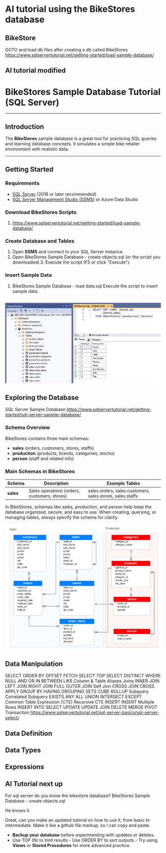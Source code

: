 # AI tutorial using the BikeStores database

## BikeStore

GOTO and load db files after creating a db called BikeStores https://www.sqlservertutorial.net/getting-started/load-sample-database/

## AI tutorial modified

# BikeStores Sample Database Tutorial (SQL Server)

---

## Introduction

The **BikeStores** sample database is a great tool for practicing SQL queries and learning database concepts. It simulates a simple bike retailer environment with realistic data.

---

## Getting Started

### Requirements

- [SQL Server](https://www.microsoft.com/en-us/sql-server/sql-server-downloads) (2016 or later recommended)
- [SQL Server Management Studio (SSMS)](https://aka.ms/ssms) or Azure Data Studio

### Download BikeStores Scripts

1. https://www.sqlservertutorial.net/getting-started/load-sample-database/


### Create Database and Tables

1. Open **SSMS** and connect to your SQL Server instance.
2. Open BikeStores Sample Database - create objects.sql (or the script you downloaded).3. Execute the script (F5 or click "Execute").

### Insert Sample Data

1.  BikeStores Sample Database - load data.sql Execute the script to insert sample data.

![BikeStores data](https://github.com/spawnmarvel/t-sql/blob/master/course2_ai/images/bikestore_data.jpg)
---

## Exploring the Database

SQL Server Sample Database https://www.sqlservertutorial.net/getting-started/sql-server-sample-database/

### Schema Overview

BikeStores contains three main schemas:
- **sales** (orders, customers, stores, staffs)
- **production** (products, brands, categories, stocks)
- **person** (staff and related info)

### Main Schemas in BikeStores

| Schema      | Description                                       | Example Tables            |
|-------------|---------------------------------------------------|---------------------------|
| **sales**   | Sales operations (orders, customers, stores)      | sales.orders, sales.customers, sales.stores, sales.staffs || **production** | Product and inventory details                  | production.products, production.categories, production.brands, production.stocks || **person**  | Staff personal information                        | person.staffs           |

In BikeStores, schemas like sales, production, and person help keep the database organized, secure, and easy to use. When creating, querying, or managing tables, always specify the schema for clarity.


![BikeStores Schema](https://github.com/spawnmarvel/t-sql/blob/master/course2_ai/images/bikestore_schema.jpg)





## Data Manipulation

SELECT
ORDER BY
OFFSET FETCH
SELECT TOP
SELECT DISTINCT
WHERE
NULL
AND
OR
IN
BETWEEN
LIKE
Column & Table Aliases
Joins
INNER JOIN
LEFT JOIN
RIGHT JOIN
FULL OUTER JOIN
Self Join
CROSS JOIN
CROSS APPLY
GROUP BY
HAVING
GROUPING SETS
CUBE
ROLLUP
Subquery
Correlated Subquery
EXISTS
ANY
ALL
UNION
INTERSECT
EXCEPT
Common Table Expression (CTE)
Recursive CTE
INSERT
INSERT Multiple Rows
INSERT INTO SELECT
UPDATE
UPDATE JOIN
DELETE
MERGE
PIVOT
Transaction
https://www.sqlservertutorial.net/sql-server-basics/sql-server-select/

## Data Definition

## Data Types

## Expressions


## AI Tutorial next up

For sql server do you know the bikestore database? BikeStores Sample Database - create objects.sql 

He knows it.

Great, can you make an updated tutorial on how to use it, from basic to intermediate. Make it like a github file markup, so I can copy and paste.

- **Backup your database** before experimenting with updates or deletes.
- Use TOP (N) to limit results.- Use ORDER BY to sort outputs.- Try using **Views** or **Stored Procedures** for more advanced practice.
